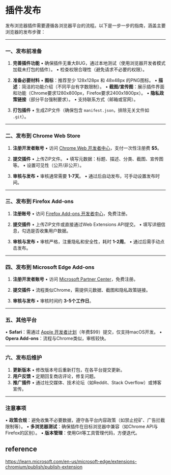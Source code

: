 # 插件发布

发布浏览器插件需要遵循各浏览器平台的流程。以下是一步一步的指南，涵盖主要浏览器的发布步骤：

---

### **一、发布前准备**
1. **完善插件功能**
   • 确保插件无重大BUG，通过本地测试（使用浏览器开发者模式加载未打包的插件）。
   • 检查权限合理性（避免请求不必要的权限）。

2. **准备必要材料**
   • **图标**：推荐至少 128x128px 和 48x48px 的PNG图标。
   • **描述**：简洁的功能介绍（不同平台有字数限制）。
   • **截图/宣传图**：展示插件界面和功能（Chrome要求1280x800px，Firefox要求2400x1800px）。
   • **隐私政策链接**（部分平台强制要求）。
   • 支持联系方式（邮箱或官网）。

3. **打包插件**
   • 生成ZIP文件（确保包含 `manifest.json`，排除无关文件如 `.git`）。

---

### **二、发布到 Chrome Web Store**
1. **注册开发者账号**
   • 访问 [Chrome Web 开发者中心](https://chrome.google.com/webstore/developer/dashboard)，支付一次性注册费 **$5**。

2. **提交插件**
   • 上传ZIP文件。
   • 填写元数据：标题、描述、分类、截图、宣传图等。
   • 设置可见性（公开/非公开）。

3. **审核与发布**
   • 审核通常需要 **1-7天**。
   • 通过后自动发布，可手动设置发布时间。

---

### **三、发布到 Firefox Add-ons**
1. **注册账号**
   • 访问 [Firefox Add-ons 开发者中心](https://addons.mozilla.org)，免费注册。

2. **提交插件**
   • 上传ZIP文件或直接通过Web Extensions API提交。
   • 填写详细信息，勾选是否收集用户数据。

3. **审核与发布**
   • 审核严格，注重隐私和安全性，耗时 **1-2周**。
   • 通过后需手动点击发布。

---

### **四、发布到 Microsoft Edge Add-ons**
1. **注册开发者账号**
   • 访问 [Microsoft Partner Center](https://partner.microsoft.com/)，免费注册。

2. **提交插件**
   • 流程类似Chrome，需提供元数据、截图和隐私政策链接。

3. **审核与发布**
   • 审核时间约 **3-5个工作日**。

---

### **五、其他平台**
• **Safari**：需通过 [Apple 开发者计划](https://developer.apple.com/)（年费$99）提交，仅支持macOS开发。
• **Opera Add-ons**：流程与Chrome类似，审核较快。

---

### **六、发布后维护**
1. **更新版本**
   • 修改版本号后重新打包，在各平台提交更新。
2. **用户反馈**
   • 定期回复商店评论，修复问题。
3. **推广插件**
   • 通过社交媒体、技术论坛（如Reddit、Stack Overflow）或博客宣传。

---

### **注意事项**
• **政策合规**：避免收集不必要数据，遵守各平台内容政策（如禁止挖矿、广告拦截限制等）。
• **多浏览器测试**：确保插件在目标浏览器中兼容（如Chrome API与Firefox的区别）。
• **版本管理**：使用Git等工具管理代码，方便迭代。


## reference
https://learn.microsoft.com/en-us/microsoft-edge/extensions-chromium/publish/publish-extension